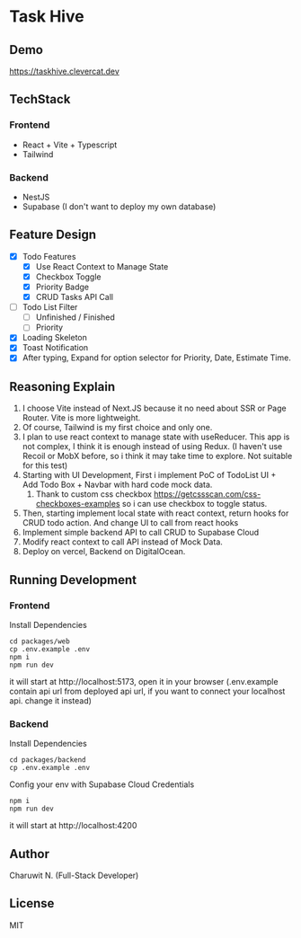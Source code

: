 # Task Hive

## Demo

https://taskhive.clevercat.dev

## TechStack

### Frontend

- React + Vite + Typescript
- Tailwind

### Backend

- NestJS
- Supabase (I don't want to deploy my own database)

## Feature Design

- [x] Todo Features
  - [x] Use React Context to Manage State
  - [x] Checkbox Toggle
  - [x] Priority Badge
  - [x] CRUD Tasks API Call
- [ ] Todo List Filter
  - [ ] Unfinished / Finished
  - [ ] Priority
- [x] Loading Skeleton
- [x] Toast Notification
- [x] After typing, Expand for option selector for Priority, Date, Estimate Time.

## Reasoning Explain

1. I choose Vite instead of Next.JS because it no need about SSR or Page Router. Vite is more lightweight.
2. Of course, Tailwind is my first choice and only one.
3. I plan to use react context to manage state with useReducer. This app is not complex, I think it is enough instead of using Redux. (I haven't use Recoil or MobX before, so i think it may take time to explore. Not suitable for this test)
4. Starting with UI Development, First i implement PoC of TodoList UI + Add Todo Box + Navbar with hard code mock data.
   1. Thank to custom css checkbox https://getcssscan.com/css-checkboxes-examples so i can use checkbox to toggle status.
5. Then, starting implement local state with react context, return hooks for CRUD todo action. And change UI to call from react hooks
6. Implement simple backend API to call CRUD to Supabase Cloud
7. Modify react context to call API instead of Mock Data.
8. Deploy on vercel, Backend on DigitalOcean.

## Running Development

### Frontend

Install Dependencies

```
cd packages/web
cp .env.example .env
npm i
npm run dev
```
it will start at http://localhost:5173, open it in your browser
(.env.example contain api url from deployed api url, if you want to connect your localhost api. change it instead)

### Backend

Install Dependencies

```
cd packages/backend
cp .env.example .env
```
Config your env with Supabase Cloud Credentials

```
npm i
npm run dev
```

it will start at http://localhost:4200

## Author

Charuwit N.
(Full-Stack Developer)


## License

MIT